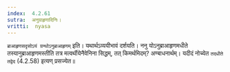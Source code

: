 ```yaml
---
index:  4.2.61
sutra:  अनुग्राहृणादिनिः।
vritti:  nyasa
---
```


`ब्राआहृणसदृसोऽयं ग्रन्थोऽनुब्राआहृणम्` इति। यथार्थऽव्ययीभावं दर्शयति। ननु योऽनुब्राआहृणमधीते तस्यानुब्राआहृणमस्तीति तत्र मत्वर्थीयेनैवेनिना सिद्धम्, तत् किमर्थमिदम्? अण्बाधनार्थम्। यदीदं नोच्येत `तदधीते तद्वेद` (4.2.58) इत्यण् प्रसज्येत॥
